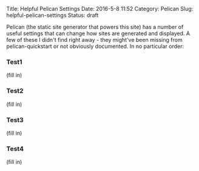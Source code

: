 Title: Helpful Pelican Settings
Date: 2016-5-8 11:52
Category: Pelican
Slug: helpful-pelican-settings
Status: draft

Pelican (the static site generator that powers this site) has a number of useful settings that can change how sites are generated and displayed.  A few of these I didn't find right away - they might've been missing from pelican-quickstart or not obviously documented.  In no particular order:

### Test1

(fill in)

### Test2

(fill in)

### Test3

(fill in)

### Test4

(fill in)
